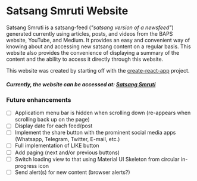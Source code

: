 # Satsang Smruti Website
Satsang Smruti is a satsang-feed (*"satsang version of a newsfeed"*) generated currently using articles, posts, and videos from the BAPS website, YouTube, and Medium. It provides an easy and convenient way of knowing about and accessing new satsang content on a regular basis. This website also provides the convenience of displaying a summary of the content and the ability to access it directly through this website.

This website was created by starting off with the [create-react-app](https://github.com/facebook/create-react-app) project.

##### Currently, the website can be accessed at: [Satsang Smruti](https://satsang-smruti.uc.r.appspot.com/)

### Future enhancements
- [ ] Applicatiom menu bar is hidden when scrolling down (re-appears when scrolling back up on the page)
- [ ] Display date for each feed/post
- [ ] Implement the share button with the prominent social media apps (Whatsapp, Telegram, Twitter, E-mail, etc.)
- [ ] Full implementation of LIKE button
- [ ] Add paging (next and/or previous buttons)
- [ ] Switch loading view to that using Material UI Skeleton from circular in-progress icon
- [ ] Send alert(s) for new content (browser alerts?)